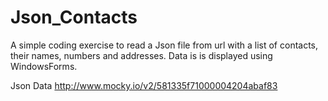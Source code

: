 # Json_Contacts
A simple coding exercise to read a Json file from url with a list of contacts, their names, numbers and addresses. Data is is displayed using WindowsForms.

Json Data
http://www.mocky.io/v2/581335f71000004204abaf83
